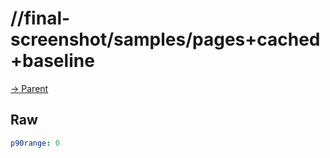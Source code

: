 
# //final-screenshot/samples/pages+cached+baseline

[→ Parent](../..)


## Raw


```yaml
p90range: 0

```

